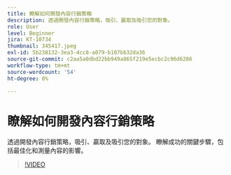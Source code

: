 ```yaml
---
title: 瞭解如何開發內容行銷策略
description: 透過開發內容行銷策略，吸引、贏取及吸引您的對象。
role: User
level: Beginner
jira: KT-10734
thumbnail: 345417.jpeg
exl-id: 5b238132-3ea3-4cc8-a079-b107bb32da36
source-git-commit: c2aa5a0dbd22bb949a865f219e5ecbc2c96d6286
workflow-type: tm+mt
source-wordcount: '54'
ht-degree: 0%

---
```


# 瞭解如何開發內容行銷策略

透過開發內容行銷策略，吸引、贏取及吸引您的對象。 瞭解成功的關鍵步驟，包括最佳化和測量內容的影響。

>[!VIDEO](https://video.tv.adobe.com/v/345417/?quality=12&learn=on)
